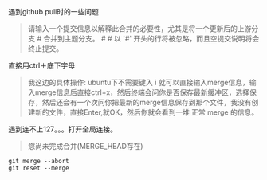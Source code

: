 遇到github pull时的一些问题

> 请输入一个提交信息以解释此合并的必要性，尤其是将一个更新后的上游分支 # 合并到主题分支。 # # 以 '#' 开头的行将被忽略，而且空提交说明将会终止提交。

直接用ctrl＋底下字母

> 我这边的具体操作: ubuntu下不需要键入 i 就可以直接输入merge信息，输入merge信息后直接ctrl+x，然后终端会问你是否保存最新缓冲区，选择保存，然后还会有一个次问你把最新的merge信息保存到那个文件，我没有创建新的文件，直接Enter,就OK，然后你就会看到一堆 正常 merge 的信息。

遇到连不上127。。。打开全局连接。

> 您尚未完成合并(MERGE_HEAD存在)

```
git merge --abort 
git reset --merge
```

